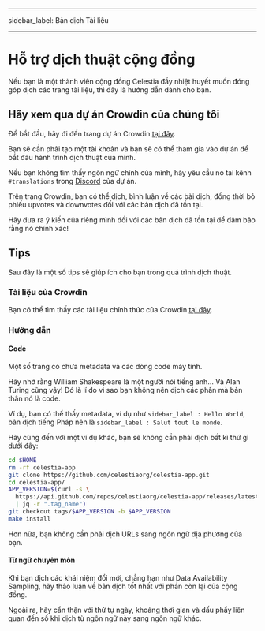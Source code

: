 - - -
sidebar_label: Bản dịch Tài liệu
- - -

# Hỗ trợ dịch thuật cộng đồng

Nếu bạn là một thành viên cộng đồng Celestia đầy nhiệt huyết muốn đóng góp dịch các trang tài liệu, thì đây là hướng dẫn dành cho bạn.

## Hãy xem qua dự án Crowdin của chúng tôi

Để bắt đầu, hãy đi đến trang dự án Crowdin [tại đây](https://crowdin.com/project/celestia-docs).

Bạn sẽ cần phải tạo một tài khoản và bạn sẽ có thể tham gia vào dự án để bắt đâu hành trình dịch thuật của mình.

Nếu bạn không tìm thấy ngôn ngữ chính của mình, hãy yêu cầu nó tại kênh `#translations` trong [Discord](https://discord.gg/celestiacommunity) của dự án.

Trên trang Crowdin, bạn có thể dịch, bình luận về các bài dịch, đồng thời bỏ phiếu upvotes và downvotes đối với các bản dịch đã tồn tại.

Hãy đưa ra ý kiến của riêng mình đối với các bản dịch đã tồn tại để đảm bảo rằng nó chính xác!

## Tips

Sau đây là một số tips sẽ giúp ích cho bạn trong quá trình dịch thuật.

### Tài liệu của Crowdin

Bạn có thể tìm thấy các tài liệu chính thức của Crowdin [tại đây](https://support.crowdin.com/online-editor).

### Hướng dẫn

#### Code

Một số trang có chưa metadata và các dòng code máy tính.

Hãy nhớ rằng William Shakespeare là một người nói tiếng anh... Và Alan Turing cũng vậy! Đó là lí do vì sao bạn không nên dịch các phần mà bản thân nó là code.

Ví dụ, bạn có thể thấy metadata, ví dụ như `sidebar_label : Hello World`, bản dịch tiếng Pháp nên là `sidebar_label : Salut tout le monde`.

Hãy cùng đến với một ví dụ khác, bạn sẽ không cần phải dịch bất kì thứ gì dưới đây:

```sh
cd $HOME
rm -rf celestia-app
git clone https://github.com/celestiaorg/celestia-app.git
cd celestia-app/
APP_VERSION=$(curl -s \
  https://api.github.com/repos/celestiaorg/celestia-app/releases/latest \
  | jq -r ".tag_name")
git checkout tags/$APP_VERSION -b $APP_VERSION
make install
```

Hơn nữa, bạn không cần phải dịch URLs sang ngôn ngữ địa phương của bạn.

#### Từ ngữ chuyên môn

Khi bạn dịch các khái niệm đổi mới, chẳng hạn như Data Availability Sampling, hãy thảo luận về bản dịch tốt nhất với phần còn lại của cộng đồng.

Ngoài ra, hãy cẩn thận với thứ tự ngày, khoảng thời gian và dấu phẩy liên quan đến số khi dịch từ ngôn ngữ này sang ngôn ngữ khác.

